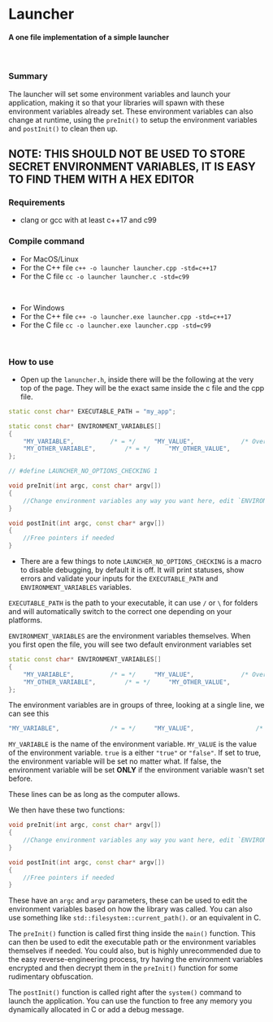 # Launcher
#### A one file implementation of a simple launcher
<br>

### Summary
The launcher will set some environment variables and launch your application, making it so that your libraries will spawn with these environment variables already set.
These environment variables can also change at runtime, using the `preInit()` to setup the environment variables and `postInit()` to clean then up.

## NOTE: THIS SHOULD NOT BE USED TO STORE SECRET ENVIRONMENT VARIABLES, IT IS EASY TO FIND THEM WITH A HEX EDITOR


### Requirements
- clang or gcc with at least c++17 and c99

### Compile command

- For MacOS/Linux
- For the C++ file `c++ -o launcher launcher.cpp -std=c++17`
- For the C file `cc -o launcher launcher.c -std=c99`
<br>

- For Windows
- For the C++ file `c++ -o launcher.exe launcher.cpp -std=c++17`
- For the C file `cc -o launcher.exe launcher.cpp -std=c99`
<br>

### How to use
- Open up the `lanuncher.h`, inside there will be the following at the very top of the page. They will be the exact same inside the c file and the cpp file.
```cpp
static const char* EXECUTABLE_PATH = "my_app";

static const char* ENVIRONMENT_VARIABLES[]
{
	"MY_VARIABLE", 			/* = */		"MY_VALUE",				/* Override? */		"true",
	"MY_OTHER_VARIABLE", 		/* = */		"MY_OTHER_VALUE",			/* Override? */		"false",
};

// #define LAUNCHER_NO_OPTIONS_CHECKING 1

void preInit(int argc, const char* argv[])
{
	//Change environment variables any way you want here, edit `ENVIRONMENT_VARIABLES` to `char**` if needed
}

void postInit(int argc, const char* argv[])
{
	//Free pointers if needed
}
```

- There are a few things to note
`LAUNCHER_NO_OPTIONS_CHECKING` is a macro to disable debugging, by default it is off. It will print statuses, show errors and validate your inputs for the `EXECUTABLE_PATH` and `ENVIRONMENT_VARIABLES` variables.

`EXECUTABLE_PATH` is the path to your executable, it can use `/` or `\` for folders and will automatically switch to the correct one depending on your platforms.

`ENVIRONMENT_VARIABLES` are the environment variables themselves. When you first open the file, you will see two default environment variables set
```cpp
static const char* ENVIRONMENT_VARIABLES[]
{
	"MY_VARIABLE", 			/* = */		"MY_VALUE",				/* Override? */		"true",
	"MY_OTHER_VARIABLE", 		/* = */		"MY_OTHER_VALUE",			/* Override? */		"false",
};
```
The environment variables are in groups of three, looking at a single line, we can see this
```cpp
"MY_VARIABLE", 				/* = */		"MY_VALUE",					/* Override? */		"true",
```
`MY_VARIABLE` is the name of the environment variable. `MY_VALUE` is the value of the environment variable. `true` is a either `"true"` or `"false"`. If set to true, the environment variable will be set no matter what. If false, the environment variable will be set **ONLY** if the environment variable wasn't set before.

These lines can be as long as the computer allows.

We then have these two functions:
```cpp
void preInit(int argc, const char* argv[])
{
	//Change environment variables any way you want here, edit `ENVIRONMENT_VARIABLES` to `char**` if needed
}

void postInit(int argc, const char* argv[])
{
	//Free pointers if needed
}
```

These have an `argc` and `argv` parameters, these can be used to edit the environment variables based on how the library was called. You can also use something like `std::filesystem::current_path()`. or an equivalent in C. 

The `preInit()` function is called first thing inside the `main()` function. This can then be used to edit the executable path or the environment variables themselves if needed. You could also, but is highly unrecommended due to the easy reverse-engineering process, try having the environment variables encrypted and then decrypt them in the `preInit()` function for some rudimentary obfuscation.

The `postInit()` function is called right after the `system()` command to launch the application. You can use the function to free any memory you dynamically allocated in C or add a debug message.